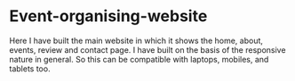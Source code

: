# Event-organising-website

Here I have built the main website in which it shows the home, about, events, review and contact page. 
I have built on the basis of the responsive nature in general. So this can be compatible with laptops, mobiles, and tablets too.
